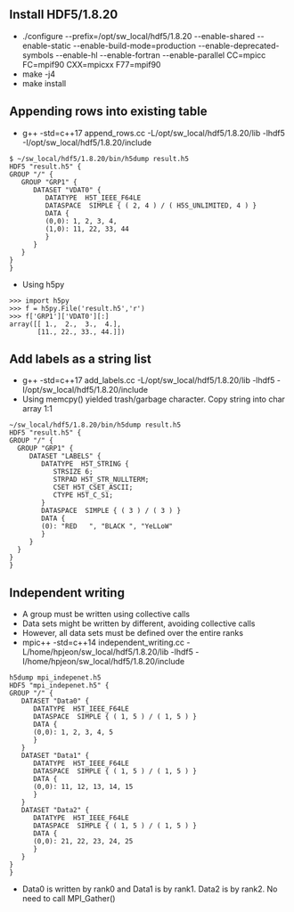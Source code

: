 ## Install HDF5/1.8.20
 - ./configure --prefix=/opt/sw_local/hdf5/1.8.20 --enable-shared --enable-static --enable-build-mode=production --enable-deprecated-symbols --enable-hl --enable-fortran --enable-parallel CC=mpicc FC=mpif90 CXX=mpicxx F77=mpif90
 - make -j4
 - make install

## Appending rows into existing table
- g++ -std=c++17 append_rows.cc -L/opt/sw_local/hdf5/1.8.20/lib -lhdf5 -I/opt/sw_local/hdf5/1.8.20/include
```
$ ~/sw_local/hdf5/1.8.20/bin/h5dump result.h5
HDF5 "result.h5" {
GROUP "/" {
   GROUP "GRP1" {
      DATASET "VDAT0" {
         DATATYPE  H5T_IEEE_F64LE
         DATASPACE  SIMPLE { ( 2, 4 ) / ( H5S_UNLIMITED, 4 ) }
         DATA {
         (0,0): 1, 2, 3, 4,
         (1,0): 11, 22, 33, 44
         }
      }
   }
}
}
```
- Using h5py
```
>>> import h5py
>>> f = h5py.File('result.h5','r')
>>> f['GRP1']['VDAT0'][:]
array([[ 1.,  2.,  3.,  4.],
       [11., 22., 33., 44.]])
```
## Add labels as a string list
- g++ -std=c++17 add_labels.cc  -L/opt/sw_local/hdf5/1.8.20/lib -lhdf5 -I/opt/sw_local/hdf5/1.8.20/include
- Using memcpy() yielded trash/garbage character. Copy string into char array 1:1
 ```
 ~/sw_local/hdf5/1.8.20/bin/h5dump result.h5
HDF5 "result.h5" {
GROUP "/" {
   GROUP "GRP1" {
      DATASET "LABELS" {
         DATATYPE  H5T_STRING {
            STRSIZE 6;
            STRPAD H5T_STR_NULLTERM;
            CSET H5T_CSET_ASCII;
            CTYPE H5T_C_S1;
         }
         DATASPACE  SIMPLE { ( 3 ) / ( 3 ) }
         DATA {
         (0): "RED   ", "BLACK ", "YeLLoW"
         }
      }
   }
}
}
```

## Independent writing
- A group must be written using collective calls
- Data sets might be written by different, avoiding collective calls
- However, all data sets must be defined over the entire ranks
- mpic++ -std=c++14 independent_writing.cc -L/home/hpjeon/sw_local/hdf5/1.8.20/lib -lhdf5 -I/home/hpjeon/sw_local/hdf5/1.8.20/include
```
h5dump mpi_indepenet.h5
HDF5 "mpi_indepenet.h5" {
GROUP "/" {
   DATASET "Data0" {
      DATATYPE  H5T_IEEE_F64LE
      DATASPACE  SIMPLE { ( 1, 5 ) / ( 1, 5 ) }
      DATA {
      (0,0): 1, 2, 3, 4, 5
      }
   }
   DATASET "Data1" {
      DATATYPE  H5T_IEEE_F64LE
      DATASPACE  SIMPLE { ( 1, 5 ) / ( 1, 5 ) }
      DATA {
      (0,0): 11, 12, 13, 14, 15
      }
   }
   DATASET "Data2" {
      DATATYPE  H5T_IEEE_F64LE
      DATASPACE  SIMPLE { ( 1, 5 ) / ( 1, 5 ) }
      DATA {
      (0,0): 21, 22, 23, 24, 25
      }
   }
}
}
```
- Data0 is written by rank0 and Data1 is by rank1. Data2 is by rank2. No need to call MPI_Gather()
